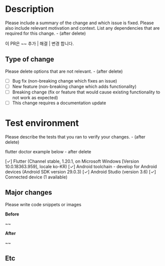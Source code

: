 # Description

Please include a summary of the change and which issue is fixed. Please also include relevant motivation and context. List any dependencies that are required for this change. - (after delete)

이 PR은 ~~ 추가 | 해결 | 변경 합니다.

## Type of change

Please delete options that are not relevant. - (after delete)

- [ ] Bug fix (non-breaking change which fixes an issue)
- [ ] New feature (non-breaking change which adds functionality)
- [ ] Breaking change (fix or feature that would cause existing functionality to not work as expected)
- [ ] This change requires a documentation update

# Test environment

Please describe the tests that you ran to verify your changes. - (after delete)

flutter doctor example below - after delete

[✓] Flutter (Channel stable, 1.20.1, on Microsoft Windows [Version 10.0.18363.959], locale ko-KR)
[✓] Android toolchain - develop for Android devices (Android SDK version 29.0.3)
[✓] Android Studio (version 3.6)
[✓] Connected device (1 available)

## Major changes

Please write code snippets or images

**Before**

~~

**After**

~~

## Etc
